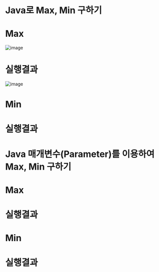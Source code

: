 # Java로 Max, Min 구하기

# Max
![image](https://user-images.githubusercontent.com/122009563/223638126-6fdf5f34-3043-4857-9126-b6a5cc2d8dd0.png)

# 실행결과
![image](https://user-images.githubusercontent.com/122009563/223638635-485624ba-3bd9-4df5-a53f-7c3d38c2e380.png)

# Min

# 실행결과

# Java 매개변수(Parameter)를 이용하여 Max, Min 구하기

# Max 

# 실행결과

# Min 

# 실행결과
